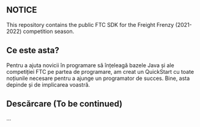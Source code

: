 ## NOTICE
This repository contains the public FTC SDK for the Freight Frenzy (2021-2022) competition season.
## Ce este asta?
Pentru a ajuta novicii în programare să înțeleagă bazele Java și ale competiției FTC pe partea de programare, am creat un QuickStart cu toate noțiunile necesare pentru a ajunge un programator de succes. Bine, asta depinde și de implicarea voastră.
## Descărcare (To be continued)
...
